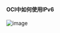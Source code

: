 
#### OCI中如何使用IPv6

![image](https://user-images.githubusercontent.com/4653664/216945848-d3624891-4ef7-4393-b29c-187126a971a3.png)






